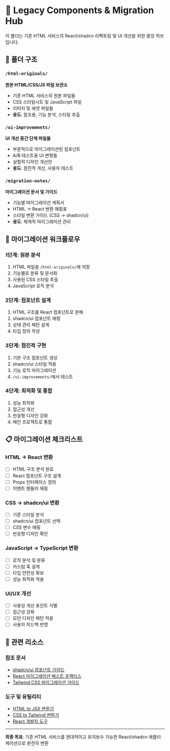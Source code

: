 # 🔄 Legacy Components & Migration Hub

이 폴더는 기존 HTML 서비스의 React/shadcn 리팩토링 및 UI 개선을 위한 중앙 허브입니다.

## 📁 폴더 구조

### `/html-originals/`
**원본 HTML/CSS/JS 파일 보관소**
- 기존 HTML 서비스의 원본 파일들
- CSS 스타일시트 및 JavaScript 파일
- 이미지 및 에셋 파일들
- **용도**: 참조용, 기능 분석, 스타일 추출

### `/ui-improvements/`
**UI 개선 중간 단계 파일들**
- 부분적으로 마이그레이션된 컴포넌트
- A/B 테스트용 UI 변형들
- 실험적 디자인 개선안
- **용도**: 점진적 개선, 사용자 테스트

### `/migration-notes/`
**마이그레이션 문서 및 가이드**
- 기능별 마이그레이션 계획서
- HTML → React 변환 매핑표
- 스타일 변환 가이드 (CSS → shadcn/ui)
- **용도**: 체계적 마이그레이션 관리

## 🎯 마이그레이션 워크플로우

### 1단계: 원본 분석
1. HTML 파일을 `/html-originals/`에 저장
2. 기능별로 분류 및 문서화
3. 사용된 CSS 스타일 추출
4. JavaScript 로직 분석

### 2단계: 컴포넌트 설계
1. HTML 구조를 React 컴포넌트로 분해
2. shadcn/ui 컴포넌트 매핑
3. 상태 관리 패턴 설계
4. 타입 정의 작성

### 3단계: 점진적 구현
1. 기본 구조 컴포넌트 생성
2. shadcn/ui 스타일 적용
3. 기능 로직 마이그레이션
4. `/ui-improvements/`에서 테스트

### 4단계: 최적화 및 통합
1. 성능 최적화
2. 접근성 개선
3. 반응형 디자인 강화
4. 메인 프로젝트로 통합

## 📋 마이그레이션 체크리스트

### HTML → React 변환
- [ ] HTML 구조 분석 완료
- [ ] React 컴포넌트 구조 설계
- [ ] Props 인터페이스 정의
- [ ] 이벤트 핸들러 매핑

### CSS → shadcn/ui 변환
- [ ] 기존 스타일 분석
- [ ] shadcn/ui 컴포넌트 선택
- [ ] CSS 변수 매핑
- [ ] 반응형 디자인 확인

### JavaScript → TypeScript 변환
- [ ] 로직 분석 및 분류
- [ ] 커스텀 훅 설계
- [ ] 타입 안전성 확보
- [ ] 성능 최적화 적용

### UI/UX 개선
- [ ] 사용성 개선 포인트 식별
- [ ] 접근성 강화
- [ ] 모던 디자인 패턴 적용
- [ ] 사용자 피드백 반영

## 🔗 관련 리소스

### 참조 문서
- [shadcn/ui 컴포넌트 가이드](https://ui.shadcn.com/docs)
- [React 마이그레이션 베스트 프랙티스](https://react.dev/learn/thinking-in-react)
- [Tailwind CSS 마이그레이션 가이드](https://tailwindcss.com/docs/migrating-to-tailwind)

### 도구 및 유틸리티
- [HTML to JSX 변환기](https://transform.tools/html-to-jsx)
- [CSS to Tailwind 변환기](https://transform.tools/css-to-tailwind)
- [React 개발자 도구](https://chrome.google.com/webstore/detail/react-developer-tools)

---

**최종 목표**: 기존 HTML 서비스를 현대적이고 유지보수 가능한 React/shadcn 애플리케이션으로 완전히 변환
